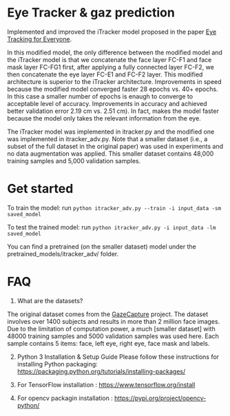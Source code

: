 # Eye Tracker & gaz prediction
Implemented and improved the iTracker model proposed in the paper [Eye Tracking for Everyone](https://arxiv.org/abs/1606.05814).

In this modified model, the only difference between the modified model and the iTracker model is
that we concatenate the face layer FC-F1 and face mask layer FC-FG1 first, after applying a fully connected layer FC-F2,
we then concatenate the eye layer FC-E1 and FC-F2 layer.
This modified architecture is superior to the iTracker architecture.
Improvements in speed because the modified model converged faster 
28 epochs vs. 40+ epochs. In this case a smaller number of epochs is enaugh to converge to acceptable level of accuracy.
Improvements in accuracy and achieved better validation error 
2.19 cm vs. 2.51 cm).
In fact, makes the model faster because the model only takes the relevant information from the eye.

The iTracker model was implemented in itracker.py and the modified one was implemented in itracker_adv.py.
Note that a smaller dataset (i.e., a subset of the full dataset in the original paper) was used in experiments and no data augmentation was applied.
This smaller dataset contains 48,000 training samples and 5,000 validation samples.


# Get started
To train the model: run
`python itracker_adv.py --train -i input_data -sm saved_model`

To test the trained model: run
`python itracker_adv.py -i input_data -lm saved_model`

You can find a pretrained (on the smaller dataset) model under the pretrained_models/itracker_adv/ folder.

# FAQ
1) What are the datasets?

The original dataset comes from the [GazeCapture](http://gazecapture.csail.mit.edu/) project. The dataset involves over 1400 subjects and results in more than 2 million face images. Due to the limitation of computation power, a much [smaller dataset] with 48000 training samples and 5000 validation samples was used here. Each sample contains 5 items: face, left eye, right eye, face mask and labels.

2) Python 3 Installation & Setup Guide 
Please follow these instructions for installing Python packaging:
https://packaging.python.org/tutorials/installing-packages/

3) For TensorFlow installation :
https://www.tensorflow.org/install

4) For opencv packagin installation :
https://pypi.org/project/opencv-python/





